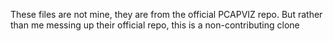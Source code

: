 These files are not mine, they are from the official PCAPVIZ repo. But rather than me messing up their official repo, this is a non-contributing clone